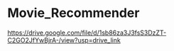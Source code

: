# Movie_Recommender
https://drive.google.com/file/d/1sb86za3J3fsS3DzZT-C2GO2JfYwBjrA-/view?usp=drive_link

